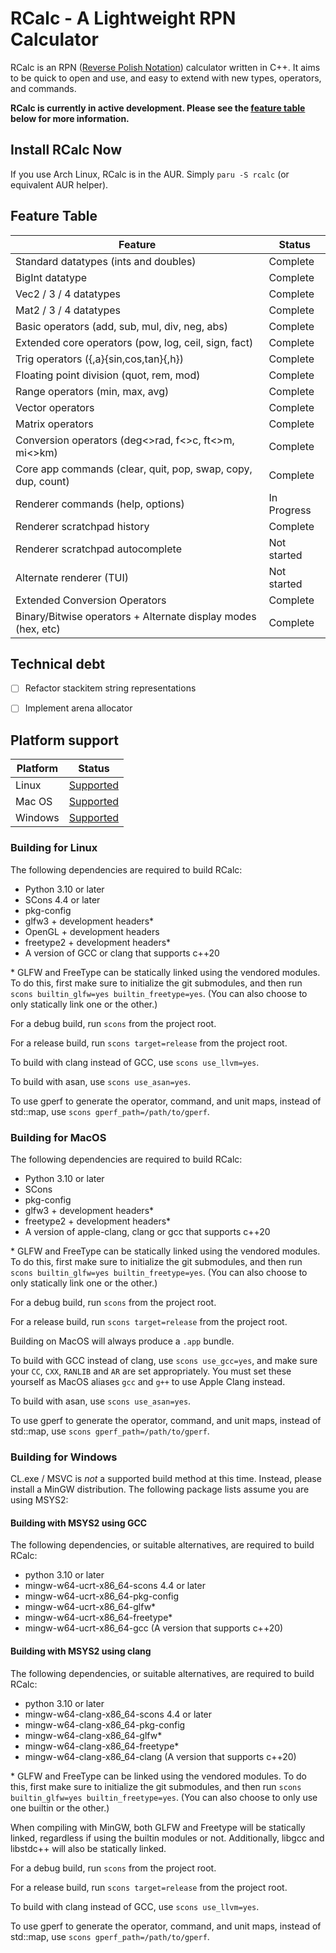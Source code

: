 # RCalc - A Lightweight RPN Calculator

RCalc is an RPN ([Reverse Polish Notation](https://en.wikipedia.org/wiki/Reverse_Polish_notation)) calculator written in C++.
It aims to be quick to open and use, and easy to extend with new types, operators, and commands.

**RCalc is currently in active development. Please see the [feature table](#feature-table) below for more information.**


## Install RCalc Now

If you use Arch Linux, RCalc is in the AUR. Simply `paru -S rcalc` (or equivalent AUR helper).


## Feature Table

| Feature                                                       | Status            |
| -------                                                       | ------            |
| Standard datatypes (ints and doubles)                         | Complete          |
| BigInt datatype                                               | Complete          |
| Vec2 / 3 / 4 datatypes                                        | Complete          |
| Mat2 / 3 / 4 datatypes                                        | Complete          |
| Basic operators (add, sub, mul, div, neg, abs)                | Complete          |
| Extended core operators (pow, log, ceil, sign, fact)          | Complete          |
| Trig operators ({,a}{sin,cos,tan}{,h})                        | Complete          |
| Floating point division (quot, rem, mod)                      | Complete          |
| Range operators (min, max, avg)                               | Complete          |
| Vector operators                                              | Complete          |
| Matrix operators                                              | Complete          |
| Conversion operators (deg<>rad, f<>c, ft<>m, mi<>km)          | Complete          |
| Core app commands (clear, quit, pop, swap, copy, dup, count)  | Complete          |
| Renderer commands (help, options)                             | In Progress       |
| Renderer scratchpad history                                   | Complete          |
| Renderer scratchpad autocomplete                              | Not started       |
| Alternate renderer (TUI)                                      | Not started       |
| Extended Conversion Operators                                 | Complete          |
| Binary/Bitwise operators + Alternate display modes (hex, etc) | Complete          |


## Technical debt
 - [ ] Refactor stackitem string representations
 - [ ] Implement arena allocator


## Platform support

| Platform  | Status                            |
| --------  | ------                            |
| Linux     | [Supported](#building-for-linux)  |
| Mac OS    | [Supported](#building-for-macos)  |
| Windows   | [Supported](#building-for-windows)|


### Building for Linux

The following dependencies are required to build RCalc:

 - Python 3.10 or later
 - SCons 4.4 or later
 - pkg-config
 - glfw3 + development headers*
 - OpenGL + development headers
 - freetype2 + development headers*
 - A version of GCC or clang that supports c++20

\* GLFW and FreeType can be statically linked using the vendored modules.
To do this, first make sure to initialize the git submodules, and then
run `scons builtin_glfw=yes builtin_freetype=yes`.
(You can also choose to only statically link one or the other.)

For a debug build, run `scons` from the project root.

For a release build, run `scons target=release` from the project root.

To build with clang instead of GCC, use `scons use_llvm=yes`.

To build with asan, use `scons use_asan=yes`.

To use gperf to generate the operator, command, and unit maps, instead of std::map, use `scons gperf_path=/path/to/gperf`.


### Building for MacOS

The following dependencies are required to build RCalc:

 - Python 3.10 or later
 - SCons
 - pkg-config
 - glfw3 + development headers*
 - freetype2 + development headers*
 - A version of apple-clang, clang or gcc that supports c++20

\* GLFW and FreeType can be statically linked using the vendored modules.
To do this, first make sure to initialize the git submodules, and then
run `scons builtin_glfw=yes builtin_freetype=yes`.
(You can also choose to only statically link one or the other.)

For a debug build, run `scons` from the project root.

For a release build, run `scons target=release` from the project root.

Building on MacOS will always produce a `.app` bundle.

To build with GCC instead of clang, use `scons use_gcc=yes`, and make sure your `CC`, `CXX`, `RANLIB` and `AR` are set appropriately.
You must set these yourself as MacOS aliases `gcc` and `g++` to use Apple Clang instead.

To build with asan, use `scons use_asan=yes`.

To use gperf to generate the operator, command, and unit maps, instead of std::map, use `scons gperf_path=/path/to/gperf`.


### Building for Windows

CL.exe / MSVC is *not* a supported build method at this time. Instead, please install a MinGW distribution.
The following package lists assume you are using MSYS2:

#### Building with MSYS2 using GCC

The following dependencies, or suitable alternatives, are required to build RCalc:

- python 3.10 or later
- mingw-w64-ucrt-x86_64-scons 4.4 or later
- mingw-w64-ucrt-x86_64-pkg-config
- mingw-w64-ucrt-x86_64-glfw*
- mingw-w64-ucrt-x86_64-freetype*
- mingw-w64-ucrt-x86_64-gcc (A version that supports c++20)

#### Building with MSYS2 using clang

The following dependencies, or suitable alternatives, are required to build RCalc:

- python 3.10 or later
- mingw-w64-clang-x86_64-scons 4.4 or later
- mingw-w64-clang-x86_64-pkg-config
- mingw-w64-clang-x86_64-glfw*
- mingw-w64-clang-x86_64-freetype*
- mingw-w64-clang-x86_64-clang (A version that supports c++20)


\* GLFW and FreeType can be linked using the vendored modules.
To do this, first make sure to initialize the git submodules, and then
run `scons builtin_glfw=yes builtin_freetype=yes`.
(You can also choose to only use one builtin or the other.)

When compiling with MinGW, both GLFW and Freetype will be statically linked, regardless
if using the builtin modules or not. Additionally, libgcc and libstdc++ will also be
statically linked.

For a debug build, run `scons` from the project root.

For a release build, run `scons target=release` from the project root.

To build with clang instead of GCC, use `scons use_llvm=yes`.

To use gperf to generate the operator, command, and unit maps, instead of std::map, use `scons gperf_path=/path/to/gperf`.
